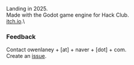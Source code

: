 Landing in 2025.\
Made with the Godot game engine for Hack Club.\
[itch.io](https://owen-laney.itch.io/).\
### Feedback
Contact owenlaney + [at] + naver + [dot] + com.\
Create an [issue](https://github.com/owen-laney/night-world/issues).
